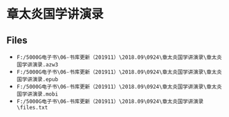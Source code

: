 # 章太炎国学讲演录

## Files

- `F:/5000G电子书\06-书库更新（201911）\2018.09\0924\章太炎国学讲演录\章太炎国学讲演录.azw3`
- `F:/5000G电子书\06-书库更新（201911）\2018.09\0924\章太炎国学讲演录\章太炎国学讲演录.epub`
- `F:/5000G电子书\06-书库更新（201911）\2018.09\0924\章太炎国学讲演录\章太炎国学讲演录.mobi`
- `F:/5000G电子书\06-书库更新（201911）\2018.09\0924\章太炎国学讲演录\files.txt`
